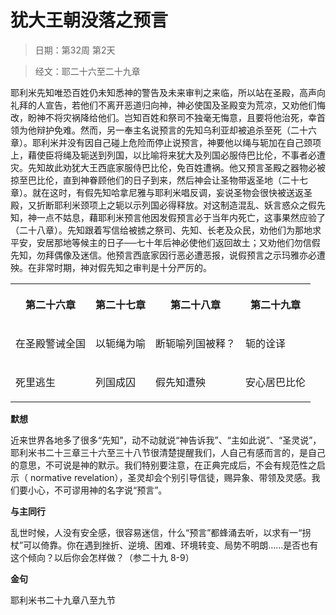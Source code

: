 # 犹大王朝没落之预言

> 日期：第32周 第2天

> 经文：耶二十六至二十九章

耶利米先知唯恐百姓仍未知悉神的警告及未来审判之来临，所以站在圣殿，高声向礼拜的人宣告，若他们不离开恶道归向神，神必使国及圣殿变为荒凉，又劝他们悔改，盼神不将灾祸降给他们。岂知百姓和祭司不独毫无悔意，且要将他治死，幸首领为他辩护免难。然而，另一奉主名说预言的先知乌利亚却被追杀至死（二十六章）。耶利米并没有因自己碰上危险而停止说预言，神要他以绳与轭加在自己颈项上，藉使臣将绳及轭送到列国，以比喻将来犹大及列国必服侍巴比伦，不事者必遭灾。先知故此劝犹大王西底家服侍巴比伦，免百姓遭祸。他又预言圣殿之器物必被掠至巴比伦，直到神眷顾他们的日子到来，然后神会让圣物带返圣地（二十七章）。就在这时，有假先知哈拿尼雅与耶利米唱反调，妄说圣物会很快被送返圣殿，又折断耶利米颈项上之轭以示列国必得释放。对这制造混乱、妖言惑众之假先知，神一点不姑息，藉耶利米预言他因发假预言必于当年内死亡，这事果然应验了（二十八章）。先知跟着写信给被掳之祭司、先知、长老及众民，劝他们为那地求平安，安居那地等候主的日子──七十年后神必使他们返回故土；又劝他们勿信假先知，勿拜偶像及迷信。他预言西底家因行恶必遭恶报，说假预言之示玛雅亦必遭殃。在非常时期，神对假先知之审判是十分严厉的。

<table>
 <tbody>
  <tr>
   <th><p>第二十六章</p></th>
   <th><p>第二十七章</p></th>
   <th><p>第二十八章</p></th>
   <th><p>第二十九章</p></th>
  </tr>
  <tr>
   <td><p>在圣殿警诫全国</p></td>
   <td><p>以轭绳为喻</p></td>
   <td><p>断轭喻列国被释？</p></td>
   <td><p>轭的诠译</p></td>
  </tr>
  <tr>
   <td><p>死里逃生</p></td>
   <td><p>列国成囚</p></td>
   <td><p>假先知遭殃</p></td>
   <td><p>安心居巴比伦</p></td>
  </tr>
 </tbody>
</table>

**默想**

近来世界各地多了很多“先知”，动不动就说“神告诉我”、“主如此说”、“圣灵说”，耶利米书二十三章三十六至三十八节很清楚提醒我们，人自己有感而言的，是自己的意思，不可说是神的默示。我们特别要注意，在正典完成后，不会有规范性之启示（ normative revelation），圣灵却会个别引导信徒，赐异象、带领及灵感。我们要小心，不可谬用神的名字说“预言”。

**与主同行**

乱世时候，人没有安全感，很容易迷信，什么“预言”都蜂涌去听，以求有一“拐杖”可以倚靠。你在遇到挫折、逆境、困难、环境转变、局势不明朗……是否也有这个倾向？以后你会怎样做？（参二十九 8-9）

**金句**

耶利米书二十九章八至九节



